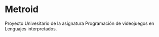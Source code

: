 # Metroid

Proyecto Univesitario de la asignatura Programación de videojuegos en Lenguajes interpretados.